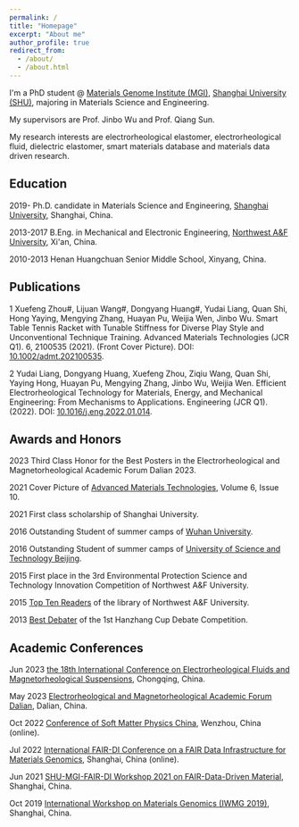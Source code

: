 ```yaml
---
permalink: /
title: "Homepage"
excerpt: "About me"
author_profile: true
redirect_from: 
  - /about/
  - /about.html
---
```


I'm a PhD student @ [Materials Genome Institute (MGI)](https://mgi.shu.edu.cn/), [Shanghai University (SHU)](https://www.shu.edu.cn/), majoring in Materials Science and Engineering. 

My supervisors are Prof. Jinbo Wu and Prof. Qiang Sun.

My research interests are electrorheological elastomer, electrorheological fluid, dielectric elastomer, smart materials database and materials data driven research.




Education
------
2019-     Ph.D. candidate in Materials Science and Engineering, [Shanghai University](https://www.shu.edu.cn), Shanghai, China.

2013-2017 B.Eng. in Mechanical and Electronic Engineering, [Northwest A&F University](https://www.nwafu.edu.cn), Xi'an, China.

2010-2013 Henan Huangchuan Senior Middle School, Xinyang, China.

Publications
------
1 Xuefeng Zhou#, Lijuan Wang#, Dongyang Huang#, Yudai Liang, Quan Shi, Hong Yaying, Mengying Zhang, Huayan Pu, Weijia Wen, Jinbo Wu. Smart Table Tennis Racket with Tunable Stiffness for Diverse Play Style and Unconventional Technique Training. Advanced Materials Technologies (JCR Q1). 6, 2100535 (2021). (Front Cover Picture). DOI: [10.1002/admt.202100535](https://doi.org/10.1002/admt.202100535).

2 Yudai Liang, Dongyang Huang, Xuefeng Zhou, Ziqiu Wang, Quan Shi, Yaying Hong, Huayan Pu, Mengying Zhang, Jinbo Wu, Weijia Wen. Efficient Electrorheological Technology for Materials, Energy, and Mechanical Engineering: From Mechanisms to Applications. Engineering (JCR Q1). (2022). DOI: [10.1016/j.eng.2022.01.014](https://doi.org/10.1016/j.eng.2022.01.014).

Awards and Honors
------
2023  Third Class Honor for the Best Posters in the Electrorheological and Magnetorheological Academic Forum Dalian 2023.

2021  Cover Picture of [Advanced Materials Technologies](https://onlinelibrary.wiley.com/toc/2365709x/2021/6/10), Volume 6, Issue 10. 

2021  First class scholarship of Shanghai University.

2016  Outstanding Student of summer camps of [Wuhan University](https://www.whu.edu.cn/).

2016  Outstanding Student of summer camps of [University of Science and Technology Beijing](https://www.ustb.edu.cn/). 

2015  First place in the 3rd Environmental Protection Science and Technology Innovation Competition of Northwest A&F University. 

2015  [Top Ten Readers](https://oldlib.nwsuaf.edu.cn/dzpx/283009.htm) of the library of Northwest A&F University. 

2013  [Best Debater](https://news.nwafu.edu.cn/xstdx/fc748ac3f10b4a0fbd48e1ac2b249b7a.htm) of the 1st Hanzhang Cup Debate Competition. 

Academic Conferences
------
Jun 2023 [the 18th International Conference on Electrorheological Fluids and Magnetorheological Suspensions](https://ermr2023.aconf.org/),  Chongqing, China. 

May 2023 [Electrorheological and Magnetorheological Academic Forum Dalian](https://cstam.org.cn/article/16778185154490368.html), Dalian, China.

Oct 2022 [Conference of Soft Matter Physics China](http://softmat2021.cpsjournals.cn/index.php?m=82), Wenzhou, China (online). 

Jul 2022 [International FAIR-DI Conference on a FAIR Data Infrastructure for Materials Genomics](https://mgi.shu.edu.cn/info/1063/3062.htm), Shanghai, China (online). 

Jun 2021 [SHU-MGI-FAIR-DI Workshop 2021 on FAIR-Data-Driven Material](https://www.fair-di.eu/events/workshop-louvain-2021/louvain-2021-home), Shanghai, China.

Oct 2019 [International Workshop on Materials Genomics (IWMG 2019)](https://mgi.shu.edu.cn/info/1063/1766.htm), Shanghai, China. 

